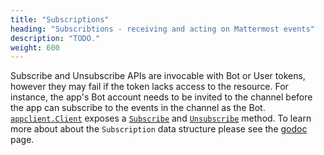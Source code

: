 ```yaml
---
title: "Subscriptions"
heading: "Subscribtions - receiving and acting on Mattermost events"
description: "TODO."
weight: 600
---
```


Subscribe and Unsubscribe APIs are invocable with Bot or User tokens, however they may fail if the token lacks access to the resource. For instance, the app's Bot account needs to be invited to the channel before the app can subscribe to the events in the channel as the Bot. [`appclient.Client`](https://pkg.go.dev/github.com/mattermost/mattermost-plugin-apps/apps/appclient#Client) exposes a [`Subscribe`](https://pkg.go.dev/github.com/mattermost/mattermost-plugin-apps/apps/appclient#Client.Subscribe) and [`Unsubscribe`](https://pkg.go.dev/github.com/mattermost/mattermost-plugin-apps/apps/appclient#Client.Unsubscribe) method. To learn more about about the `Subscription` data structure please see the [godoc](https://pkg.go.dev/github.com/mattermost/mattermost-plugin-apps/apps#Subscription) page.

